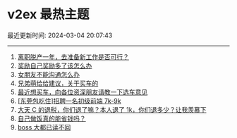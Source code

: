 # v2ex 最热主题

最近更新时间: 2024-03-04 20:07:43

--- 
1. [离职脱产一年，去准备新工作是否可行？](https://www.v2ex.com/t/1020306) 
2. [奖励自己奖励多了该怎么办](https://www.v2ex.com/t/1020319) 
3. [女朋友不能沟通怎么办](https://www.v2ex.com/t/1020335) 
4. [兄弟萌给给建议，关于买车的](https://www.v2ex.com/t/1020339) 
5. [最近想买车，向各位资深朋友请教一下选车意见](https://www.v2ex.com/t/1020324) 
6. [[东莞包吃住]招聘一名初级前端 7k-9k](https://www.v2ex.com/t/1020325) 
7. [大天 C 的退税，你们退了嘛？本人退了 1k，你们退多少？让我羡慕下](https://www.v2ex.com/t/1020373) 
8. [自己做饭真的能省钱吗？](https://www.v2ex.com/t/1020456) 
9. [boss 大都已读不回](https://www.v2ex.com/t/1020382) 
